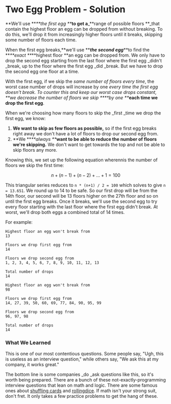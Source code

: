 # Two Egg Problem - Solution

**We'll use **_**the first egg **_**to get a**_**range of possible floors **_that contain the highest floor an egg can be dropped from without breaking. To do this, we'll drop it from increasingly higher floors until it breaks, skipping some number of floors each time.

When the first egg breaks,**we'll use **_**the second egg**_**to find the **_**exact **_**highest floor **an egg can be dropped from. We only have to drop the second egg starting from the last floor where the first egg _didn't _break, up to the floor where the first egg _did _break. But we have to drop the second egg one floor at a time.

With the first egg, if we skip the _same number of floors every time_, the worst case number of drops will increase by one _every _time the first egg doesn't break. To counter this and keep our worst case drops _constant_, **we decrease the number of floors we skip **_**by one **_**each time we drop the first egg**.

When we're choosing how many floors to skip the _first _time we drop the first egg, we know:

1. **We want to skip as few floors as possible,**
   so if the first egg breaks right away we don't have a lot of floors to drop our second egg from.
2. **We **_**always **_**want to be able to reduce the number of floors we're skipping.**
   We don't want to get towards the top and not be able to skip floors any more.

Knowing this, we set up the following equation wherennis the number of floors we skip the first time:

$$n+(n−1)+(n−2)+…+1=100$$

This triangular series reduces to `n * (n+1) / 2 = 100` which solves to give `n = 13.651`. We round up to 14 to be safe. So our first drop will be from the 14th floor, our second will be 13 floors higher on the 27th floor and so on until the first egg breaks. Once it breaks, we'll use the second egg to try every floor starting with the last floor where the first egg didn't break. At worst, we'll drop both eggs a combined total of 14 times.

For example:

```
Highest floor an egg won't break from
13

Floors we drop first egg from
14

Floors we drop second egg from
1, 2, 3, 4, 5, 6, 7, 8, 9, 10, 11, 12, 13

Total number of drops
14
```

```
Highest floor an egg won't break from
98

Floors we drop first egg from
14, 27, 39, 50, 60, 69, 77, 84, 90, 95, 99

Floors we drop second egg from
96, 97, 98

Total number of drops
14
```

### What We Learned

This is one of our most contentious questions. Some people say, "Ugh, this is useless as an interview question," while others say, "We ask this at my company, it works great."

The bottom line is some companies _do _ask questions like this, so it's worth being prepared. There are a bunch of these not-exactly-programming interview questions that lean on math and logic. There are some famous ones about [shuffling cards](https://www.interviewcake.com/question/shuffle) and [rolling](https://www.interviewcake.com/question/simulate-5-sided-die)[dice](https://www.interviewcake.com/question/simulate-7-sided-die). If math isn't your strong suit, don't fret. It only takes a few practice problems to get the hang of these.


